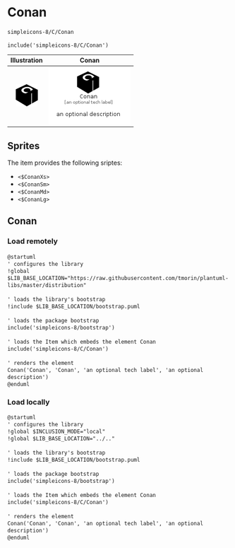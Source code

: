 # Conan


```text
simpleicons-8/C/Conan
```

```text
include('simpleicons-8/C/Conan')
```



| Illustration | Conan |
| :---: | :---: |
| ![illustration for Illustration](../../simpleicons-8/C/Conan.png) | ![illustration for Conan](../../simpleicons-8/C/Conan.Local.png) |



## Sprites
The item provides the following sriptes:

- `<$ConanXs>`
- `<$ConanSm>`
- `<$ConanMd>`
- `<$ConanLg>`





## Conan

### Load remotely
```plantuml
@startuml
' configures the library
!global $LIB_BASE_LOCATION="https://raw.githubusercontent.com/tmorin/plantuml-libs/master/distribution"

' loads the library's bootstrap
!include $LIB_BASE_LOCATION/bootstrap.puml

' loads the package bootstrap
include('simpleicons-8/bootstrap')

' loads the Item which embeds the element Conan
include('simpleicons-8/C/Conan')

' renders the element
Conan('Conan', 'Conan', 'an optional tech label', 'an optional description')
@enduml
```

### Load locally
```plantuml
@startuml
' configures the library
!global $INCLUSION_MODE="local"
!global $LIB_BASE_LOCATION="../.."

' loads the library's bootstrap
!include $LIB_BASE_LOCATION/bootstrap.puml

' loads the package bootstrap
include('simpleicons-8/bootstrap')

' loads the Item which embeds the element Conan
include('simpleicons-8/C/Conan')

' renders the element
Conan('Conan', 'Conan', 'an optional tech label', 'an optional description')
@enduml
```

